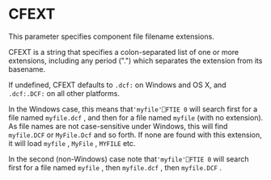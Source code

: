 # CFEXT

This parameter specifies component file filename extensions.

CFEXT is a string that specifies a colon-separated list of one or more extensions, including any period (".") which separates the extension from its basename.

If undefined, CFEXT defaults to `.dcf:` on Windows and OS X, and `.dcf:.DCF:` on all other platforms.

In the Windows case, this means that`'myfile'⎕FTIE 0` will search first for a file named `myfile.dcf` , and then for a file named `myfile` (with no extension). As file names are not case-sensitive under Windows, this will find `myfile.DCF` or `MyFile.Dcf` and so forth. If none are found with this extension, it will load `myfile` , `MyFile` , `MYFILE` etc.

In the second (non-Windows) case note that`'myfile'⎕FTIE 0` will search first for a file named `myfile` , then `myfile.dcf` , then `myfile.DCF` .
